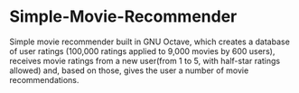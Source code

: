 # Simple-Movie-Recommender
Simple movie recommender built in GNU Octave, which creates a database of user ratings (100,000 ratings applied to 9,000 movies by 600 users), receives movie ratings from a new user(from 1 to 5, with half-star ratings allowed) and, based on those, gives the user a number of movie recommendations.
